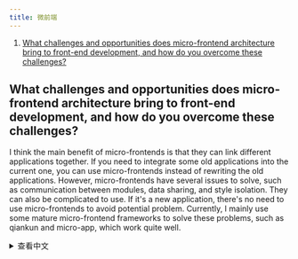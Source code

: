 ```yaml
---
title: 微前端
---
```


1. [What challenges and opportunities does micro-frontend architecture bring to front-end development, and how do you overcome these challenges?](#what-challenges-and-opportunities-does-micro-frontend-architecture-bring-to-front-end-development-and-how-do-you-overcome-these-challenges)

## What challenges and opportunities does micro-frontend architecture bring to front-end development, and how do you overcome these challenges?

I think the main benefit of micro-frontends is that they can link different applications together. If you need to integrate some old applications into the current one, you can use micro-frontends instead of rewriting the old applications. However, micro-frontends have several issues to solve, such as communication between modules, data sharing, and style isolation. They can also be complicated to use. If it's a new application, there's no need to use micro-frontends to avoid potential problem. Currently, I mainly use some mature micro-frontend frameworks to solve these problems, such as qiankun and micro-app, which work quite well.

<details>
<summary>查看中文</summary>
微前端架构给前端开发带来了哪些挑战和机遇？您是如何克服这些挑战的？

我觉得微前端最主要的好处就是可以把不同的应用连接在一起。假如现在需要把一些老应用集成到当前应用里，那么就可以使用微前端了，而不是把老应用都重写一遍。但是微前端存在不少要解决的问题，例如模块之间的通信、数据共享、样式隔离等，并且使用起来比较麻烦。如果是全新应用，就没有必要上微前端了，避免踩坑。我目前主要使用一些比较成熟的微前端框架来解决这些问题，例如 qiankun、micro-app，使用效果还不错。

</details>
